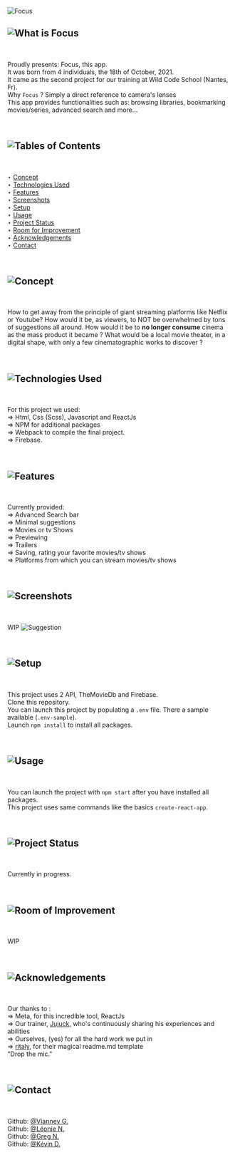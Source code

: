 ![Focus](https://i.imgur.com/RkOF8m2.png)

## ![What is Focus](https://i.imgur.com/XqLrPTo.png)
<br>

Proudly presents: Focus, this app.<br>
It was born from 4 individuals, the 18th of October, 2021.<br>
It came as the second project for our training at Wild Code School (Nantes, Fr).<br>
Why `Focus` ? Simply a direct reference to camera's lenses<br>
This app provides functionalities such as: browsing libraries, bookmarking movies/series, advanced search and more...

<br>

## ![Tables of Contents](https://i.imgur.com/onvvWvF.png)
<br>

⋆ [Concept](https://github.com/Vianney-Gln/Focus/tree/dev#-2)<br>
⋆ [Technologies Used](https://github.com/Vianney-Gln/Focus/tree/dev#-3)<br>
⋆ [Features](https://github.com/Vianney-Gln/Focus/tree/dev#-4)<br>
⋆ [Screenshots](https://github.com/Vianney-Gln/Focus/tree/dev#-5)<br>
⋆ [Setup](https://github.com/Vianney-Gln/Focus/tree/dev#-6)<br>
⋆ [Usage](https://github.com/Vianney-Gln/Focus/tree/dev#-7)<br>
⋆ [Project Status](https://github.com/Vianney-Gln/Focus/tree/dev#-8)<br>
⋆ [Room for Improvement](https://github.com/Vianney-Gln/Focus/tree/dev#-9)<br>
⋆ [Acknowledgements](https://github.com/Vianney-Gln/Focus/tree/dev#-10)<br>
⋆ [Contact](https://github.com/Vianney-Gln/Focus/tree/dev#-11)

<br>

## ![Concept](https://i.imgur.com/VAtnKbo.png)
<br>

How to get away from the principle of giant streaming platforms like
Netflix or Youtube? How would it be, as viewers, to NOT be overwhelmed
by tons of suggestions all around. How would it be to **no longer consume**
cinema as the mass product it became ? What would be a local movie
theater, in a digital shape, with only a few cinematographic works to
discover ?

<br>

## ![Technologies Used](https://i.imgur.com/Kxz5fpB.png)
<br>

For this project we used:<br>
⇒ Html, Css (Scss), Javascript and ReactJs<br>
⇒ NPM for additional packages<br>
⇒ Webpack to compile the final project.<br>
⇒ Firebase.

<br>

## ![Features](https://i.imgur.com/Z21S0ND.png)
<br>

Currently provided:<br>
⇒ Advanced Search bar<br>
⇒ Minimal suggestions<br>
⇒ Movies or tv Shows<br>
⇒ Previewing<br>
⇒ Trailers<br>
⇒ Saving, rating your favorite movies/tv shows<br>
⇒ Platforms from which you can stream movies/tv shows

<br>

## ![Screenshots](https://i.imgur.com/ZQfZDn2.png)
<br>

WIP
![Suggestion](https://i.imgur.com/yrgFplq.png)

<br>

## ![Setup](https://i.imgur.com/viJ8RPS.png)
<br>

This project uses 2 API, TheMovieDb and Firebase.<br>
Clone this repository.<br>
You can launch this project by populating a `.env` file. There a sample available (`.env-sample`).<br>
Launch `npm install` to install all packages.

<br>

## ![Usage](https://i.imgur.com/Hf1U6Ux.png)
<br>

You can launch the project with `npm start` after you have installed all packages.<br>
This project uses same commands like the basics `create-react-app`.

<br>

## ![Project Status](https://i.imgur.com/leIJxes.png)
<br>

Currently in progress.

<br>

## ![Room of Improvement](https://i.imgur.com/xLKSIqd.png)
<br>

WIP

<br>

## ![Acknowledgements](https://i.imgur.com/Tqkkjy2.png)
<br>

Our thanks to :<br>
⇒ Meta, for this incredible tool, ReactJs<br>
⇒ Our trainer, [Jujuck](https://github.com/jujuck), who's continuously sharing his experiences and abilities<br>
⇒ Ourselves, (yes) for all the hard work we put in<br>
⇒ [ritaly](https://github.com/ritaly), for their magical readme.md template<br>
"Drop the mic."

<br>

## ![Contact](https://i.imgur.com/dfLq9ZE.png)
<br>

Github: [@Vianney G.](https://github.com/Vianney-Gln)<br>
Github: [@Léonie N.](https://github.com/LeonieNollevalle)<br>
Github: [@Greg N.](https://github.com/anarkhya)<br>
Github: [@Kévin D.](https://github.com/KevinDurand974)
